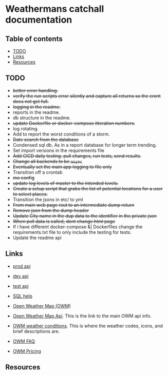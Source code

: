 # Weathermans catchall documentation

## Table of contents

- [TODO](#todo)
- [Links](#links)
- [Resources](#resources)

## TODO

- ~~better error handling.~~
- ~~verify the run scripts error silently and capture all returns so the cront does not get full.~~
- ~~logging in the readme.~~
- reports in the readme. 
- db structure in the readme. 
- ~~update Dockerfile or docker-compose itteration numbers.~~
- log rotating.
- Add to report the worst conditions of a storm. 
- ~~Date search from the database~~
- Condensed sql db. As in a report database for longer term trending. 
- Set import versions in the requirements file
- ~~Add CICD daily testing. pull changes, run tests, send results.~~
- ~~Change all backends to be `async`~~
- ~~Eventually set the main app logging to file only~~
- Transition off a crontab
- ~~mo config~~
- ~~update log levels of master to the intended levels.~~
- ~~Create a setup script that grabs the list of potential locations for a user to select places.~~
- Transition the jsons in etc/ to yml
- ~~From main web page rout to an intermediate dump return~~
- ~~Remove json from the dump header~~
- ~~Update City name in the dup data to the identifier in the private json~~
- ~~When poll data is called, dont change html page~~
- If i have different docker-compose &| Dockerfiles change the requirements.txt file to only include the testing for tests.
- Update the readme api

## Links

- [prod api](http://0.0.0.0:8000/state)
- [dev api](http://0.0.0.0:8010/state)
- [test api](http://0.0.0.0:8020/state)


- [SQL help](https://www.sqlite.org/lang_expr.html#cosub)
- [Open Weather Map (OWM)](https://openweathermap.org)
- [Open Weather Map Api](https://openweathermap.org/current#format). 
  This is the link to the main OWM api info. 
- [OWM weather conditions](https://openweathermap.org/weather-conditions). 
  This is where the weather codes, icons, and brief descriptions are. 
- [OWM FAQ](https://openweathermap.org/faq)
- [OWM Pricing](https://openweathermap.org/price)

## Resources


